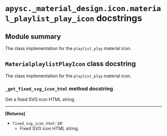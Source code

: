 # `apysc._material_design.icon.material_playlist_play_icon` docstrings

## Module summary

The class implementation for the `playlist_play` material icon.

## `MaterialplaylistPlayIcon` class docstring

The class implementation for the `playlist_play` material icon.

### `_get_fixed_svg_icon_html` method docstring

Get a fixed SVG icon HTML string.<hr>

**[Returns]**

- `fixed_svg_icon_html`: str
  - Fixed SVG icon HTML string.
